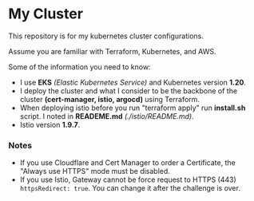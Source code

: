 # My Cluster 
This repository is for my kubernetes cluster configurations.

Assume you are familiar with Terraform, Kubernetes, and AWS.

Some of the information you need to know:
- I use **EKS** *(Elastic Kubernetes Service)* and Kubernetes version **1.20**.
- I deploy the cluster and what I consider to be the backbone of the cluster **(cert-manager, istio, argocd)** using Terraform.
- When deploying istio before you run "terraform apply" run **install.sh** script. I noted in **READEME.md** *(./istio/README.md)*.
- Istio version **1.9.7**.

### Notes
- If you use Cloudflare and Cert Manager to order a Certificate, the "Always use HTTPS" mode must be disabled. 
- If you use Istio, Gateway cannot be force request to HTTPS (443) `httpsRedirect: true`. You can change it after the challenge is over.
